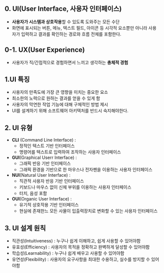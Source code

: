 ## 0. UI(User Interface, 사용자 인터페이스)
- **사용자가 시스템과 상호작용**할 수 있도록 도와주는 모든 수단
- 화면에 표시되는 버튼, 메뉴, 텍스트 필드, 아이콘 등 시각적 요소뿐만 아니라
사용자가 입력하고 결과를 확인하는 경로와 흐름 전체를 포함한다.

## 0-1. UX(User Experience)
- 사용자가 직/간접적으로 경험하면서 느끼고 생각하는 **총체적 경험**

## 1.UI 특징
- 사용자의 만족도에 가장 큰 영향을 미치는 중요한 요소
- 최소한의 노력으로 원하는 결과를 얻을 수 있게 함
- 사용자의 막연한  작업 기능에 대해 구체적인 방법 제시
- UI를 설계하기 위해 소프트웨어 아키텍처를 반드시 숙지해야한다.


## 2. UI 유형
- **CLI** (Command Line Interface) :
  - 정적인 텍스트 기반 인터페이스
  - 명령어를 텍스트로 입력하여 조작하는 사용자 인터페이스
- **GUI**(Graphical Userr Interface) :
  - 그래픽 반응 기반 인터페이스
  - 그래픽 환경을 기반으로 한 마우스나 전자펜을 이용하는 사용자 인터페이스
- **NUI**(Natural User Interface) :
  - 직관적 사용자 반응 기반 인터페이스
  - 키보드나 마우스 없이 신체 부위를 이용하는 사용자 인터페이스
  - 터치, 음성 포함
- **OUI**(Organic User Interface) :
  - 유기적 상호작용 기반 인터페이스
  - 현실에 존재한느 모든 사물이 입출력장치로 변화할 수 있는 사용자 인터페이스
 
## 3. UI 설계 원칙
- 직관성(Intuitiveness) : 누구나 쉽게 이해하고, 쉽게 사용할 수 있어야함
- 유효성(Efficiency) : 사용자의 목적을 정확하고 완벽하게 달성할 수 있어야함
- 학습성(Learnability) : 누구나 쉽게 배우고 사용할 수 있어야함
- 유연성(Flexibility) : 사용자의 요구사항을 최대한 수용하고, 실수를 방지할 수 있어야함

